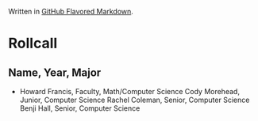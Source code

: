 Written in [GitHub Flavored Markdown](https://help.github.com/articles/github-flavored-markdown).

Rollcall
========

Name, Year, Major
-------------------------------------------------
* Howard Francis, Faculty, Math/Computer Science
Cody Morehead, Junior, Computer Science
Rachel Coleman, Senior, Computer Science
Benji Hall, Senior, Computer Science 
